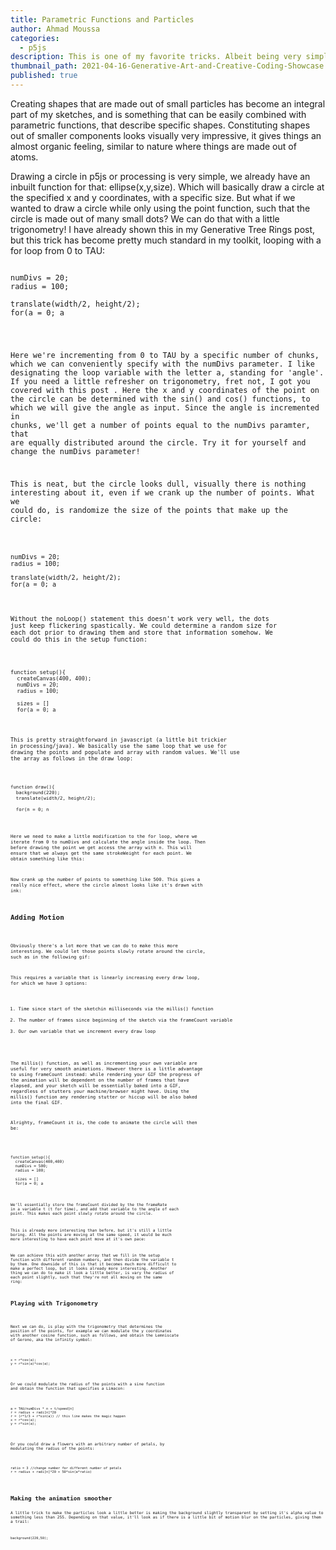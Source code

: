```yaml
---
title: Parametric Functions and Particles
author: Ahmad Moussa
categories:
  - p5js
description: This is one of my favorite tricks. Albeit being very simple, visually it looks very impressive.
thumbnail_path: 2021-04-16-Generative-Art-and-Creative-Coding-Showcase.png
published: true
---
```


Creating shapes that are made out of small particles has become an integral part of my sketches, and is something that can be easily combined with parametric functions, that describe specific shapes. Constituting shapes out of smaller components looks visually very impressive, it gives things an almost organic feeling, similar to nature where things are made out of atoms.

Drawing a circle in p5js or processing is very simple, we already have an inbuilt function for that: ellipse(x,y,size). Which will basically draw a circle at the specified x and y coordinates, with a specific size. But what if we wanted to draw a circle while only using the point function, such that the circle is made out of many small dots? We can do that with a little trigonometry! I have already shown this in my Generative Tree Rings post, but this trick has become pretty much standard in my toolkit, looping with a for loop from 0 to TAU:

<pre><code>
numDivs = 20;
radius = 100;

translate(width/2, height/2);
for(a = 0; a<TAU; a+=TAU/numDivs){
  x = radius*cos(a);
  y = radius*sin(a);
  point(x, y);
}
</code></pre>

Here we're incrementing from 0 to TAU by a specific number of chunks, which we can conveniently specify with the numDivs parameter. I like designating the loop variable with the letter a, standing for 'angle'. If you need a little refresher on trigonometry, fret not, I got you covered with this post . Here the x and y coordinates of the point on the circle can be determined with the sin() and cos() functions, to which we will give the angle as input. Since the angle is incremented in chunks, we'll get a number of points equal to the numDivs paramter, that are equally distributed around the circle. Try it for yourself and change the numDivs parameter!

This is neat, but the circle looks dull, visually there is nothing interesting about it, even if we crank up the number of points. What we could do, is randomize the size of the points that make up the circle:

<pre><code>
numDivs = 20;
radius = 100;

translate(width/2, height/2);
for(a = 0; a<TAU; a+=TAU/numDivs){
  x = radius*cos(a);
  y = radius*sin(a);
  strokeWeight(random(5));
  point(x, y);
}
</code></pre>

Without the noLoop() statement this doesn't work very well, the dots just keep flickering spastically. We could determine a random size for each dot prior to drawing them and store that information somehow. We could do this in the setup function:

<pre><code>
function setup(){
  createCanvas(400, 400);
  numDivs = 20;
  radius = 100;

  sizes = []
  for(a = 0; a<TAU; a+=TAU/numDivs){
    sizes.push(random(0.5,5))
  }
}
</code></pre>

This is pretty straightforward in javascript (a little bit trickier in processing/java). We basically use the same loop that we use for drawing the points and populate and array with random values. We'll use the array as follows in the draw loop:

<pre><code>
function draw(){
  background(220);
  translate(width/2, height/2);

  for(n = 0; n<numDivs; n++){
    a = TAU/numDivs * n
    x = radius*cos(a);
    y = radius*sin(a);

    strokeWeight(sizes[n]);
    point(x, y);
  }
}
</code></pre>

Here we need to make a little modification to the for loop, where we iterate from 0 to numDivs and calculate the angle inside the loop. Then before drawing the point we get access the array with n. This will ensure that we always get the same strokeWeight for each point. We obtain something like this:

Now crank up the number of points to something like 500. This gives a really nice effect, where the circle almost looks like it's drawn with ink:

<h2>Adding Motion</h2>

Obviously there's a lot more that we can do to make this more interesting. We could let those points slowly rotate around the circle, such as in the following gif:

This requires a variable that is linearly increasing every draw loop, for which we have 3 options:
<ol>
<li>Time since start of the sketchin milliseconds via the millis() function</li>
<li>The number of frames since beginning of the sketch via the frameCount variable</li>
<li>Our own variable that we increment every draw loop</li>
</ol>

The millis() function, as well as incrementing your own variable are useful for very smooth animations. However there is a little advantage to using frameCount instead: while rendering your GIF the progress of the animation will be dependent on the number of frames that have elapsed, and your sketch will be essentially baked into a GIF, regardless of stutters your machine/browser might have. Using the millis() function any rendering stutter or hiccup will be also baked into the final GIF.

Alrighty, frameCount it is, the code to animate the circle will then be:

<pre><code>

function setup(){
  createCanvas(400,400)
  numDivs = 500;
  radius = 100;

  sizes = []
  for(a = 0; a<TAU; a+=TAU/numDivs){
    sizes.push(random(0.5,5))
  }

  FPS = 50;
  frameRate(FPS);
}

function draw(){
  background(220);
  translate(width/2, height/2);

  t = frameCount/FPS; //divide frameCount by FPS

  for(n = 0; n<numDivs; n++){

    // add t to angle and divide to slow down the movement
    a = TAU/numDivs * n + t/2
    x = radius*cos(a);
    y = radius*sin(a);

    strokeWeight(sizes[n]);

    point(x, y);
  }
}
</code></pre>

We'll essentially store the frameCount divided by the the frameRate in a variable t (t for time), and add that variable to the angle of each point. This makes each point slowly rotate around the circle.

This is already more interesting than before, but it's still a little boring. All the points are moving at the same speed, it would be much more interesting to have each point move at it's own pace:

We can achieve this with another array that we fill in the setup function with different random numbers, and then divide the variable t by them. One downside of this is that it becomes much more difficult to make a perfect loop, but it looks already more interesting. Another thing we can do to make it look a little better, is vary the radius of each point slightly, such that they're not all moving on the same ring:


<h2>Playing with Trigonometry</h2>

Next we can do, is play with the trigonometry that determines the position of the points, for example we can modulate the y coordinates with another cosine function, such as follows, and obtain the Lemniscate of Gerono, aka the infinity symbol:

<pre><code>
x = r*cos(a);
y = r*sin(a)*cos(a);
</code></pre>

Or we could modulate the radius of the points with a sine function and obtain the function that specifies a Limacon:

<pre><code>
a = TAU/numDivs * n + t/speed[n]
r = radius + radi[n]*20
r = (r*1/3 + r*sin(a)) // this line makes the magic happen
x = r*cos(a);
y = r*sin(a);
</code></pre>

Or you could draw a flowers with an arbitrary number of petals,  by modulating the radius of the points:

<pre><code>
ratio = 3 //change number for different number of petals
r = radius + radi[n]*20 + 50*sin(a*ratio)
</code></pre>

<h2>Making the animation smoother</h2>
A little trick to make the particles look a little better is making the background slightly transparent by setting it's alpha value to something less than 255. Depending on that value, it'll look as if there is a little bit of motion blur on the particles, giving them a trail:

<pre><code>
background(220,50);
<code></pre>
